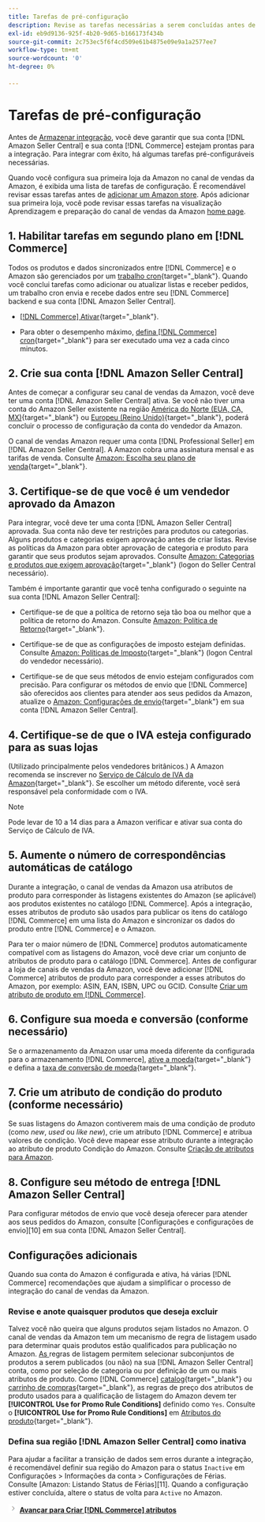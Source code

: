 ```yaml
---
title: Tarefas de pré-configuração
description: Revise as tarefas necessárias a serem concluídas antes de integrar sua loja de Adobe Commerce ou Magento Open Source no Amazon Sales Channel.
exl-id: eb9d9136-925f-4b20-9d65-b166173f434b
source-git-commit: 2c753ec5f6f4cd509e61b4875e09e9a1a2577ee7
workflow-type: tm+mt
source-wordcount: '0'
ht-degree: 0%

---
```


# Tarefas de pré-configuração

Antes de [Armazenar integração](./store-integration.md), você deve garantir que sua conta [!DNL Amazon Seller Central] e sua conta [!DNL Commerce] estejam prontas para a integração. Para integrar com êxito, há algumas tarefas pré-configuráveis necessárias.

Quando você configura sua primeira loja da Amazon no canal de vendas da Amazon, é exibida uma lista de tarefas de configuração. É recomendável revisar essas tarefas antes de [adicionar um Amazon store](./store-integration.md). Após adicionar sua primeira loja, você pode revisar essas tarefas na visualização Aprendizagem e preparação do canal de vendas da Amazon [home page](./amazon-sales-channel-home.md).

## 1. Habilitar tarefas em segundo plano em [!DNL Commerce]

Todos os produtos e dados sincronizados entre [!DNL Commerce] e o Amazon são gerenciados por um [trabalho cron](https://docs.magento.com/user-guide/system/cron.html){target=&quot;_blank&quot;}. Quando você conclui tarefas como adicionar ou atualizar listas e receber pedidos, um trabalho cron envia e recebe dados entre seu [!DNL Commerce] backend e sua conta [!DNL Amazon Seller Central].

- [ [!DNL Commerce] Ativar](https://docs.magento.com/user-guide/system/cron.html){target=&quot;_blank&quot;}.

- Para obter o desempenho máximo, [defina [!DNL Commerce] cron](https://docs.magento.com/user-guide/configuration/advanced/system.html){target=&quot;_blank&quot;} para ser executado uma vez a cada cinco minutos.

## 2. Crie sua conta [!DNL Amazon Seller Central]

Antes de começar a configurar seu canal de vendas da Amazon, você deve ter uma conta [!DNL Amazon Seller Central] ativa. Se você não tiver uma conta do Amazon Seller existente na região [América do Norte (EUA, CA, MX)](https://sell.amazon.com/){target=&quot;_blank&quot;} ou [Europeu (Reino Unido)](https://sell.amazon.co.uk/sell-online/beginners-guide){target=&quot;_blank&quot;}, poderá concluir o processo de configuração da conta do vendedor da Amazon.

O canal de vendas Amazon requer uma conta [!DNL Professional Seller] em [!DNL Amazon Seller Central]. A Amazon cobra uma assinatura mensal e as tarifas de venda. Consulte [Amazon: Escolha seu plano de venda](https://sell.amazon.com/pricing.html){target=&quot;_blank&quot;}.

## 3. Certifique-se de que você é um vendedor aprovado da Amazon

Para integrar, você deve ter uma conta [!DNL Amazon Seller Central] aprovada. Sua conta não deve ter restrições para produtos ou categorias. Alguns produtos e categorias exigem aprovação antes de criar listas. Revise as políticas da Amazon para obter aprovação de categoria e produto para garantir que seus produtos sejam aprovados. Consulte [Amazon: Categorias e produtos que exigem aprovação](https://sellercentral.amazon.com/gp/help/200333160){target=&quot;_blank&quot;} (logon do Seller Central necessário).

Também é importante garantir que você tenha configurado o seguinte na sua conta [!DNL Amazon Seller Central]:

- Certifique-se de que a política de retorno seja tão boa ou melhor que a política de retorno do Amazon. Consulte [Amazon: Política de Retorno](https://www.amazon.com/gp/help/customer/display.html){target=&quot;_blank&quot;}.

- Certifique-se de que as configurações de imposto estejam definidas. Consulte [Amazon: Políticas de Imposto](https://sellercentral.amazon.com/gp/help/external/help.html){target=&quot;_blank&quot;} (logon Central do vendedor necessário).

- Certifique-se de que seus métodos de envio estejam configurados com precisão. Para configurar os métodos de envio que [!DNL Commerce] são oferecidos aos clientes para atender aos seus pedidos da Amazon, atualize o [Amazon: Configurações de envio](https://sellercentral.amazon.com/sbr/ref=xx_shipset_dnav_xx#shipping_templates){target=&quot;_blank&quot;} em sua conta [!DNL Amazon Seller Central].

## 4. Certifique-se de que o IVA esteja configurado para as suas lojas

(Utilizado principalmente pelos vendedores britânicos.) A Amazon recomenda se inscrever no [Serviço de Cálculo de IVA da Amazon](https://sell.amazon.co.uk/learn/vat-resources#vat-services-on-amazon){target=&quot;_blank&quot;}. Se escolher um método diferente, você será responsável pela conformidade com o IVA.

>[!NOTE]
>
>Pode levar de 10 a 14 dias para a Amazon verificar e ativar sua conta do Serviço de Cálculo de IVA.

## 5. Aumente o número de correspondências automáticas de catálogo

Durante a integração, o canal de vendas da Amazon usa atributos de produto para corresponder às listagens existentes do Amazon (se aplicável) aos produtos existentes no catálogo [!DNL Commerce]. Após a integração, esses atributos de produto são usados para publicar os itens do catálogo [!DNL Commerce] em uma lista do Amazon e sincronizar os dados do produto entre [!DNL Commerce] e o Amazon.

Para ter o maior número de [!DNL Commerce] produtos automaticamente compatível com as listagens do Amazon, você deve criar um conjunto de atributos de produto para o catálogo [!DNL Commerce]. Antes de configurar a loja de canais de vendas da Amazon, você deve adicionar [!DNL Commerce] atributos de produto para corresponder a esses atributos do Amazon, por exemplo: ASIN, EAN, ISBN, UPC ou GCID. Consulte [Criar um atributo de produto em [!DNL Commerce]](./ob-creating-magento-attributes.md).

## 6. Configure sua moeda e conversão (conforme necessário)

Se o armazenamento da Amazon usar uma moeda diferente da configurada para o armazenamento [!DNL Commerce], [ative a moeda](https://docs.magento.com/user-guide/configuration/general/currency-setup.html){target=&quot;_blank&quot;} e defina a [taxa de conversão de moeda](https://docs.magento.com/user-guide/stores/currency-update.html){target=&quot;_blank&quot;}.

## 7. Crie um atributo de condição do produto (conforme necessário)

Se suas listagens do Amazon contiverem mais de uma condição de produto (como _new_, _used_ ou _like new_), crie um atributo [!DNL Commerce] e atribua valores de condição. Você deve mapear esse atributo durante a integração ao atributo de produto Condição do Amazon. Consulte [Criação de atributos para Amazon](./ob-creating-magento-attributes.md).

## 8. Configure seu método de entrega [!DNL Amazon Seller Central]

Para configurar métodos de envio que você deseja oferecer para atender aos seus pedidos do Amazon, consulte [Configurações e configurações de envio][10] em sua conta [!DNL Amazon Seller Central].

## Configurações adicionais

Quando sua conta do Amazon é configurada e ativa, há várias [!DNL Commerce] recomendações que ajudam a simplificar o processo de integração do canal de vendas da Amazon.

### Revise e anote quaisquer produtos que deseja excluir

Talvez você não queira que alguns produtos sejam listados no Amazon. O canal de vendas da Amazon tem um mecanismo de regra de listagem usado para determinar quais produtos estão qualificados para publicação no Amazon. [As ](./listing-rules.md) regras de listagem permitem selecionar subconjuntos de produtos a serem publicados (ou não) na sua  [!DNL Amazon Seller Central] conta, como por seleção de categoria ou por definição de um ou mais atributos de produto. Como [!DNL Commerce] [catalog](https://docs.magento.com/user-guide/marketing/price-rules-catalog.html){target=&quot;_blank&quot;} ou [carrinho de compras](https://docs.magento.com/user-guide/marketing/price-rules-cart.html){target=&quot;_blank&quot;}, as regras de preço dos atributos de produto usados para a qualificação de listagem do Amazon devem ter **[!UICONTROL Use for Promo Rule Conditions]** definido como `Yes`. Consulte o **[!UICONTROL Use for Promo Rule Conditions]** em [Atributos do produto](https://docs.magento.com/user-guide/stores/attributes-product.html){target=&quot;_blank&quot;}.

### Defina sua região [!DNL Amazon Seller Central] como inativa

Para ajudar a facilitar a transição de dados sem erros durante a integração, é recomendável definir sua região do Amazon para o status `Inactive` em Configurações > Informações da conta > Configurações de Férias. Consulte [Amazon: Listando Status de Férias][11]. Quando a configuração estiver concluída, altere o status de volta para `Active` no Amazon.

![Ícone ](assets/btn-next.png) [**Avançar para Criar  [!DNL Commerce] atributos**](./ob-creating-magento-attributes.md)
